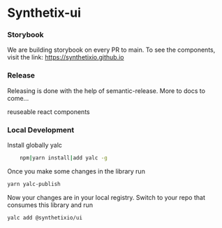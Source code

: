# Synthetix-ui

### Storybook

We are building storybook on every PR to main. To see the components, visit the link: https://synthetixio.github.io

### Release

Releasing is done with the help of semantic-release. More to docs to come...

reuseable react components

### Local Development

Install globally yalc

```bash
    npm|yarn install|add yalc -g
```

Once you make some changes in the library run

```bash
yarn yalc-publish
```

Now your changes are in your local registry.
Switch to your repo that consumes this library and run

```bash
yalc add @synthetixio/ui
```
